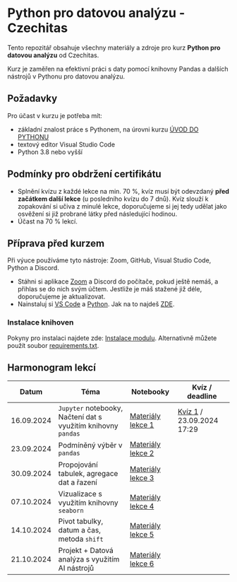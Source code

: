 # Python pro datovou analýzu - Czechitas

Tento repozitář obsahuje všechny materiály a zdroje pro kurz **Python pro datovou analýzu** od Czechitas. 

Kurz je zaměřen na efektivní práci s daty pomocí knihovny Pandas a dalších nástrojů v Pythonu pro datovou analýzu.

## Požadavky
Pro účast v kurzu je potřeba mít:
- základní znalost práce s Pythonem, na úrovni kurzu [ÚVOD DO PYTHONU](https://www.czechitas.cz/kurzy/uvod-do-pythonu)
- textový editor Visual Studio Code
- Python 3.8 nebo vyšší

## Podmínky pro obdržení certifikátu
- Splnění kvízu z každé lekce na min. 70 %, kvíz musí být odevzdaný **před začátkem další lekce** (u posledního kvízu do 7 dnů). Kvíz slouží k zopakování si učiva z minulé lekce, doporučujeme si jej tedy udělat jako osvěžení si již probrané látky před následující hodinou.
- Účast na 70 % lekcí.


## Příprava před kurzem

Při výuce používáme tyto nástroje: Zoom, GitHub, Visual Studio Code, Python a Discord.

- Stáhni si aplikace [Zoom](https://zoom.us/download) a Discord do počítače, pokud ještě nemáš, a přihlas se do nich svým účtem. Jestliže je máš stažené již déle, doporučujeme je aktualizovat.
- Nainstaluj si [VS Code](https://code.visualstudio.com/download) a [Python](https://marketplace.visualstudio.com/items?itemName=ms-python.python). Jak na to najdeš [ZDE](https://kodim.cz/programovani/uvod-do-progr-1/priprava/jazyky-nastroje/instalace-python).

### Instalace knihoven
Pokyny pro instalaci najdete zde: [Instalace modulu](https://kodim.cz/analyza-dat/python-data-1/python-pro-data-1/instalace/instalace-modulu). Alternativně můžete použít soubor [requirements.txt](requirements.txt). 

## Harmonogram lekcí

| Datum       | Téma                                                      | Notebooky                          | Kvíz / deadline
|-------------|-----------------------------------------------------------|---------------------------------------------|---------------------------------------------|
| 16.09.2024  | `Jupyter` notebooky, Načtení dat s využitím knihovny `pandas` | [Materiály lekce 1](notebooks/lekce-01) | [Kvíz 1](https://forms.gle/pHZWRYnKx8w6WwUz8) / 23.09.2024 17:29 |
| 23.09.2024  | Podmíněný výběr v `pandas`                                    | [Materiály lekce 2](notebooks/lekce-02) | |
| 30.09.2024  | Propojování tabulek, agregace dat a řazení | [Materiály lekce 3](notebooks/lekce-03) | |
| 07.10.2024  | Vizualizace s využitím knihovny `seaborn`                   | [Materiály lekce 4](notebooks/lekce-04) | |
| 14.10.2024  | Pivot tabulky, datum a čas, metoda `shift`                 | [Materiály lekce 5](notebooks/lekce-05) | |
| 21.10.2024  | Projekt + Datová analýza s využitím AI nástrojů                     | [Materiály lekce 6](notebooks/lekce-06) | |

